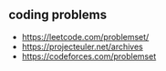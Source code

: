 ## coding problems

- https://leetcode.com/problemset/
- https://projecteuler.net/archives
- https://codeforces.com/problemset
